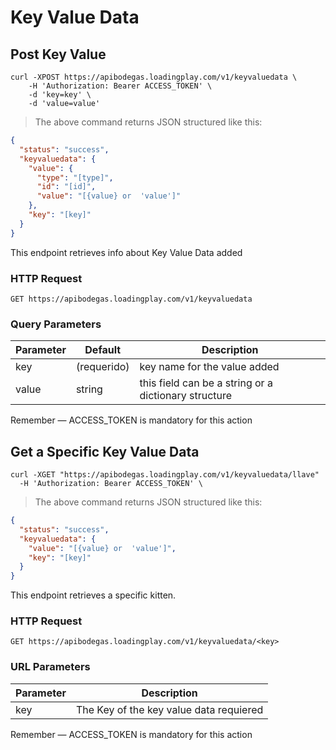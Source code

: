 # Key Value Data

## Post Key Value


```shell
curl -XPOST https://apibodegas.loadingplay.com/v1/keyvaluedata \
    -H 'Authorization: Bearer ACCESS_TOKEN' \
    -d 'key=key' \
    -d 'value=value'
```

> The above command returns JSON structured like this:

```json
{
  "status": "success",
  "keyvaluedata": {
    "value": {
      "type": "[type]",
      "id": "[id]",
      "value": "[{value} or  'value']"
    },
    "key": "[key]"
  }
}
```

This endpoint retrieves info about Key Value Data added

### HTTP Request

`GET https://apibodegas.loadingplay.com/v1/keyvaluedata`

### Query Parameters

Parameter | Default | Description
--------- | ------- | -----------
key | (requerido) | key name for the value added
value | string | this field can be a string or a dictionary structure

<aside class="success">
Remember — ACCESS_TOKEN is mandatory for this action
</aside>

## Get a Specific Key Value Data

```shell
curl -XGET "https://apibodegas.loadingplay.com/v1/keyvaluedata/llave"
  -H 'Authorization: Bearer ACCESS_TOKEN' \
```

> The above command returns JSON structured like this:

```json
{
  "status": "success",
  "keyvaluedata": {
    "value": "[{value} or  'value']",
    "key": "[key]"
  }
}
```

This endpoint retrieves a specific kitten.

### HTTP Request

`GET https://apibodegas.loadingplay.com/v1/keyvaluedata/<key>`

### URL Parameters

Parameter | Description
--------- | -----------
key | The Key of the key value data requiered

<aside class="success">
Remember — ACCESS_TOKEN is mandatory for this action
</aside>

